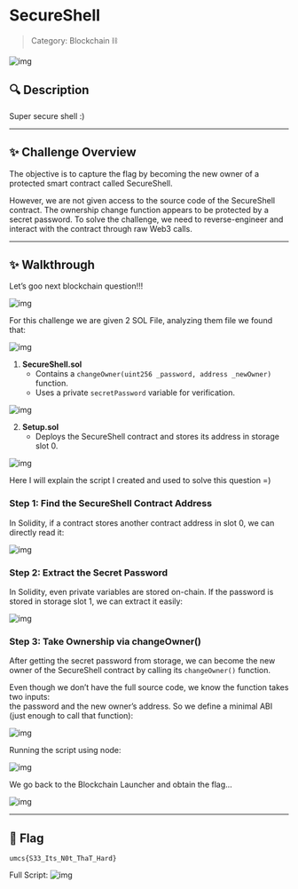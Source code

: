 # SecureShell

> Category: Blockchain ⛓️

![img](question.png)

## 🔍 Description
Super secure shell :)

---

## ✨ Challenge Overview
The objective is to capture the flag by becoming the new owner of a protected smart 
contract called SecureShell.  

However, we are not given access to the source code of the SecureShell contract. The 
ownership change function appears to be protected by a secret password. To solve the 
challenge, we need to reverse-engineer and interact with the contract through raw Web3 
calls.  

---

## ✨ Walkthrough
Let’s goo next blockchain question!!!

![img](Picture1.png)

For this challenge we are given 2 SOL File, analyzing them file we found that:

![img](Picture2.png)

1. **SecureShell.sol**  
   - Contains a `changeOwner(uint256 _password, address _newOwner)` function.  
   - Uses a private `secretPassword` variable for verification.  

![img](Picture3.png)

2. **Setup.sol**  
   - Deploys the SecureShell contract and stores its address in storage slot 0.  

![img](Picture4.png)

Here I will explain the script I created and used to solve this question =)

### Step 1: Find the SecureShell Contract Address
In Solidity, if a contract stores another contract address in slot 0, we can directly read it:

![img](Picture5.png)

### Step 2: Extract the Secret Password
In Solidity, even private variables are stored on-chain. If the password is stored in storage 
slot 1, we can extract it easily:

![img](Picture6.png)

### Step 3: Take Ownership via changeOwner()
After getting the secret password from storage, we can become the new owner of the 
SecureShell contract by calling its `changeOwner()` function.  

Even though we don’t have the full source code, we know the function takes two inputs:  
the password and the new owner’s address. So we define a minimal ABI (just enough to 
call that function):  

![img](Picture7.png)

Running the script using node:

![img](Picture8.png)

We go back to the Blockchain Launcher and obtain the flag…    

![img](Picture9.png)

---

## 🚩 Flag
```
umcs{S33_Its_N0t_ThaT_Hard}
```
Full Script:
![img](Picture10.png)